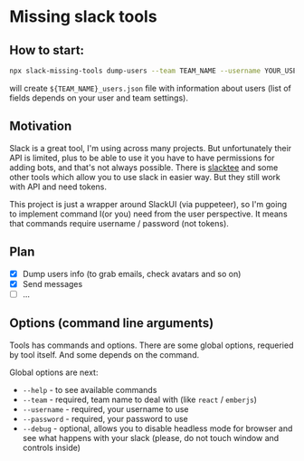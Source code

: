 # Missing slack tools

## How to start:

```bash
npx slack-missing-tools dump-users --team TEAM_NAME --username YOUR_USER_NAME --password YOUR_USER_PASSWORD
```

will create `${TEAM_NAME}_users.json` file with information about users (list of fields depends on your user and team settings).

## Motivation

Slack is a great tool, I'm using across many projects. But unfortunately their API is limited, plus to be able to use it you have to have permissions for adding bots, and that's not always possible. There is [slacktee](https://github.com/coursehero/slacktee) and some other tools which allow you to use slack in easier way. But they still work with API and need tokens.

This project is just a wrapper around SlackUI (via puppeteer), so I'm going to implement command I(or you) need from the user perspective. It means that commands require username / password (not tokens).

## Plan

 - [x] Dump users info (to grab emails, check avatars and so on)
 - [x] Send messages
 - [ ] ...

 ## Options (command line arguments)

Tools has commands and options. There are some global options, requeried by tool itself. And some depends on the command.

Global options are next:

- `--help` - to see available commands
- `--team` - required, team name to deal with (like `react` / `emberjs`)
- `--username` - required, your username to use
- `--password` - required, your password to use
- `--debug` - optional, allows you to disable headless mode for browser and see what happens with your slack (please, do not touch window and controls inside) 